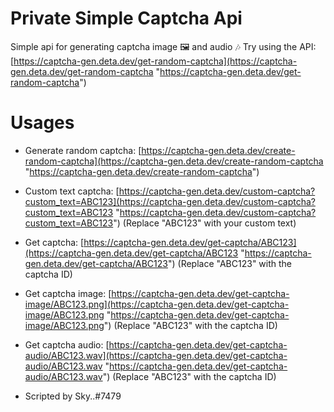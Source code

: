 # Private Simple Captcha Api
Simple api for generating captcha image 🖼️ and audio 🎶 
Try using the API: [https://captcha-gen.deta.dev/get-random-captcha](https://captcha-gen.deta.dev/get-random-captcha "https://captcha-gen.deta.dev/get-random-captcha")

# Usages

- Generate random captcha:  [https://captcha-gen.deta.dev/create-random-captcha](https://captcha-gen.deta.dev/create-random-captcha "https://captcha-gen.deta.dev/create-random-captcha")
- Custom text captcha: [https://captcha-gen.deta.dev/custom-captcha?custom_text=ABC123](https://captcha-gen.deta.dev/custom-captcha?custom_text=ABC123 "https://captcha-gen.deta.dev/custom-captcha?custom_text=ABC123") (Replace "ABC123" with your custom text)
- Get captcha: [https://captcha-gen.deta.dev/get-captcha/ABC123](https://captcha-gen.deta.dev/get-captcha/ABC123 "https://captcha-gen.deta.dev/get-captcha/ABC123") (Replace "ABC123" with the captcha ID)
- Get captcha image: [https://captcha-gen.deta.dev/get-captcha-image/ABC123.png](https://captcha-gen.deta.dev/get-captcha-image/ABC123.png "https://captcha-gen.deta.dev/get-captcha-image/ABC123.png") (Replace "ABC123" with the captcha ID)
- Get captcha audio: [https://captcha-gen.deta.dev/get-captcha-audio/ABC123.wav](https://captcha-gen.deta.dev/get-captcha-audio/ABC123.wav "https://captcha-gen.deta.dev/get-captcha-audio/ABC123.wav") (Replace "ABC123" with the captcha ID)

- Scripted by Sky..#7479
